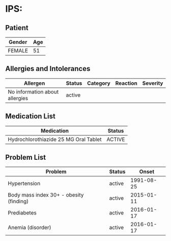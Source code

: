 # IPS:

## Patient

|Gender|Age|
|---|---|
|FEMALE|51|

## Allergies and Intolerances

|Allergen|Status|Category|Reaction|Severity|
|---|---|---|---|---|
|No information about allergies|active||||

## Medication List

|Medication|Status|
|---|---|
|Hydrochlorothiazide 25 MG Oral Tablet|ACTIVE|

## Problem List

|Problem|Status|Onset|
|---|---|---|
|Hypertension|active|1991-08-25|
|Body mass index 30+ - obesity (finding)|active|2015-01-11|
|Prediabetes|active|2016-01-17|
|Anemia (disorder)|active|2016-01-17|
